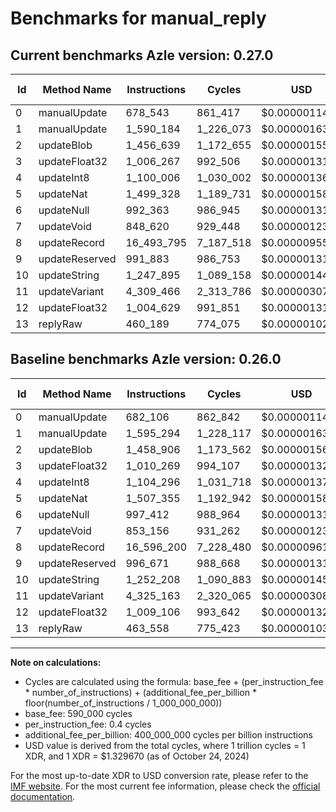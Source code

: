 # Benchmarks for manual_reply

## Current benchmarks Azle version: 0.27.0

| Id  | Method Name    | Instructions | Cycles    | USD           | USD/Million Calls | Change                              |
| --- | -------------- | ------------ | --------- | ------------- | ----------------- | ----------------------------------- |
| 0   | manualUpdate   | 678_543      | 861_417   | $0.0000011454 | $1.14             | <font color="green">-3_563</font>   |
| 1   | manualUpdate   | 1_590_184    | 1_226_073 | $0.0000016303 | $1.63             | <font color="green">-5_110</font>   |
| 2   | updateBlob     | 1_456_639    | 1_172_655 | $0.0000015592 | $1.55             | <font color="green">-2_267</font>   |
| 3   | updateFloat32  | 1_006_267    | 992_506   | $0.0000013197 | $1.31             | <font color="green">-4_002</font>   |
| 4   | updateInt8     | 1_100_006    | 1_030_002 | $0.0000013696 | $1.36             | <font color="green">-4_290</font>   |
| 5   | updateNat      | 1_499_328    | 1_189_731 | $0.0000015819 | $1.58             | <font color="green">-8_027</font>   |
| 6   | updateNull     | 992_363      | 986_945   | $0.0000013123 | $1.31             | <font color="green">-5_049</font>   |
| 7   | updateVoid     | 848_620      | 929_448   | $0.0000012359 | $1.23             | <font color="green">-4_536</font>   |
| 8   | updateRecord   | 16_493_795   | 7_187_518 | $0.0000095570 | $9.55             | <font color="green">-102_405</font> |
| 9   | updateReserved | 991_883      | 986_753   | $0.0000013121 | $1.31             | <font color="green">-4_788</font>   |
| 10  | updateString   | 1_247_895    | 1_089_158 | $0.0000014482 | $1.44             | <font color="green">-4_313</font>   |
| 11  | updateVariant  | 4_309_466    | 2_313_786 | $0.0000030766 | $3.07             | <font color="green">-15_697</font>  |
| 12  | updateFloat32  | 1_004_629    | 991_851   | $0.0000013188 | $1.31             | <font color="green">-4_477</font>   |
| 13  | replyRaw       | 460_189      | 774_075   | $0.0000010293 | $1.02             | <font color="green">-3_369</font>   |

## Baseline benchmarks Azle version: 0.26.0

| Id  | Method Name    | Instructions | Cycles    | USD           | USD/Million Calls |
| --- | -------------- | ------------ | --------- | ------------- | ----------------- |
| 0   | manualUpdate   | 682_106      | 862_842   | $0.0000011473 | $1.14             |
| 1   | manualUpdate   | 1_595_294    | 1_228_117 | $0.0000016330 | $1.63             |
| 2   | updateBlob     | 1_458_906    | 1_173_562 | $0.0000015605 | $1.56             |
| 3   | updateFloat32  | 1_010_269    | 994_107   | $0.0000013218 | $1.32             |
| 4   | updateInt8     | 1_104_296    | 1_031_718 | $0.0000013718 | $1.37             |
| 5   | updateNat      | 1_507_355    | 1_192_942 | $0.0000015862 | $1.58             |
| 6   | updateNull     | 997_412      | 988_964   | $0.0000013150 | $1.31             |
| 7   | updateVoid     | 853_156      | 931_262   | $0.0000012383 | $1.23             |
| 8   | updateRecord   | 16_596_200   | 7_228_480 | $0.0000096115 | $9.61             |
| 9   | updateReserved | 996_671      | 988_668   | $0.0000013146 | $1.31             |
| 10  | updateString   | 1_252_208    | 1_090_883 | $0.0000014505 | $1.45             |
| 11  | updateVariant  | 4_325_163    | 2_320_065 | $0.0000030849 | $3.08             |
| 12  | updateFloat32  | 1_009_106    | 993_642   | $0.0000013212 | $1.32             |
| 13  | replyRaw       | 463_558      | 775_423   | $0.0000010311 | $1.03             |

---

**Note on calculations:**

- Cycles are calculated using the formula: base_fee + (per_instruction_fee \* number_of_instructions) + (additional_fee_per_billion \* floor(number_of_instructions / 1_000_000_000))
- base_fee: 590_000 cycles
- per_instruction_fee: 0.4 cycles
- additional_fee_per_billion: 400_000_000 cycles per billion instructions
- USD value is derived from the total cycles, where 1 trillion cycles = 1 XDR, and 1 XDR = $1.329670 (as of October 24, 2024)

For the most up-to-date XDR to USD conversion rate, please refer to the [IMF website](https://www.imf.org/external/np/fin/data/rms_sdrv.aspx).
For the most current fee information, please check the [official documentation](https://internetcomputer.org/docs/current/developer-docs/gas-cost#execution).
